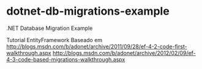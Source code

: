 dotnet-db-migrations-example
============================

.NET Database Migration Example

Tutorial EntityFramework
Baseado em 
  http://blogs.msdn.com/b/adonet/archive/2011/09/28/ef-4-2-code-first-walkthrough.aspx
  http://blogs.msdn.com/b/adonet/archive/2012/02/09/ef-4-3-code-based-migrations-walkthrough.aspx

